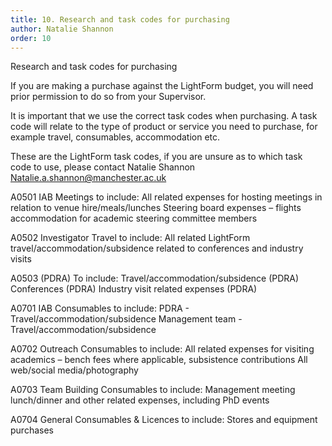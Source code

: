 ```yaml
---
title: 10. Research and task codes for purchasing 
author: Natalie Shannon 
order: 10
---
```


Research and task codes for purchasing 

If you are making a purchase against the LightForm budget, you will need prior permission to do so from your Supervisor. 

It is important that we use the correct task codes when purchasing.
A task code will relate to the type of product or service you need to purchase, for example travel, consumables, accommodation etc.

These are the LightForm task codes, if you are unsure as to which task code to use, please contact Natalie Shannon Natalie.a.shannon@manchester.ac.uk 

A0501 IAB Meetings to include:
All related expenses for hosting meetings in relation to venue hire/meals/lunches 
Steering board expenses – flights accommodation for academic steering committee members

A0502 Investigator Travel to include:
All related LightForm travel/accommodation/subsidence related to conferences and industry visits

A0503 (PDRA) To include: 
Travel/accommodation/subsidence (PDRA)
Conferences (PDRA)
Industry visit related expenses (PDRA)

A0701 IAB Consumables to include:
PDRA - Travel/accommodation/subsidence
Management team - Travel/accommodation/subsidence

A0702 Outreach Consumables to include:
All related expenses for visiting academics – bench fees where applicable, subsistence contributions
All web/social media/photography

A0703 Team Building Consumables to include:
Management meeting lunch/dinner and other related expenses, including PhD events

A0704 General Consumables & Licences to include:
Stores and equipment purchases 


